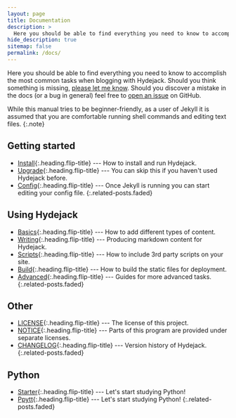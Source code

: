 ```yaml
---
layout: page
title: Documentation
description: >
  Here you should be able to find everything you need to know to accomplish the most common tasks when blogging with Hydejack.
hide_description: true
sitemap: false
permalink: /docs/
---
```


Here you should be able to find everything you need to know to accomplish the most common tasks when blogging with Hydejack.
Should you think something is missing, [please let me know](mailto:mail@qwtel.com).
Should you discover a mistake in the docs (or a bug in general) feel free to [open an issue](https://github.com/hydecorp/hydejack/issues) on GitHub.

While this manual tries to be beginner-friendly, as a user of Jekyll it is assumed that you are comfortable running shell commands and editing text files.
{:.note}


## Getting started
* [Install]{:.heading.flip-title} --- How to install and run Hydejack.
* [Upgrade]{:.heading.flip-title} --- You can skip this if you haven't used Hydejack before.
* [Config]{:.heading.flip-title} --- Once Jekyll is running you can start editing your config file.
{:.related-posts.faded}

## Using Hydejack
* [Basics]{:.heading.flip-title} --- How to add different types of content.
* [Writing]{:.heading.flip-title} --- Producing markdown content for Hydejack.
* [Scripts]{:.heading.flip-title} --- How to include 3rd party scripts on your site.
* [Build]{:.heading.flip-title} --- How to build the static files for deployment.
* [Advanced]{:.heading.flip-title} --- Guides for more advanced tasks.
{:.related-posts.faded}

## Other
* [LICENSE]{:.heading.flip-title} --- The license of this project.
* [NOTICE]{:.heading.flip-title} --- Parts of this program are provided under separate licenses.
* [CHANGELOG]{:.heading.flip-title} --- Version history of Hydejack.
{:.related-posts.faded}

## Python
* [Starter]{:.heading.flip-title} --- Let's start studying Python!
* [Ppytt]{:.heading.flip-title} --- Let's start studying Python!
{:.related-posts.faded}

[install]: install.md
[upgrade]: upgrade.md
[config]: config.md
[basics]: basics.md
[writing]: writing.md
[scripts]: scripts.md
[build]: build.md
[advanced]: advanced.md
[LICENSE]: ../LICENSE.md
[NOTICE]: ../NOTICE.md
[CHANGELOG]: ../CHANGELOG.md
[Starter]: Starter.md
[Ppytt]: /python/readme.md
